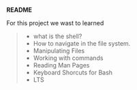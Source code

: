 **README**

For this project we wast to learned

>* what is the shell?
>* How to navigate in the file system.
>* Manipulating Files
>* Working with commands
>* Reading Man Pages
>* Keyboard Shorcuts for Bash
>* LTS
